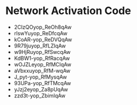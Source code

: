 # Network Activation Code
* 2CIzQOyop_ReOh8qAw
* rlswYuyop_ReDfcqAw
* kCoAR-yop_ReDVQqAw
* 9R79juyop_RfLZIqAw
* w9HjRuyop_RfSwcqAw
* KdBW1-yop_RfRacqAw
* wOJZLeyop_RfMCIqAw
* aVbxxuyop_RfM-wqAw
* J_pyt-yop_RfMysqAw
* 93UPa-yop_RfTMcqAw
* yJzj2eyop_Za8pUqAw
* zzd3t-yop_ZbimIqAw